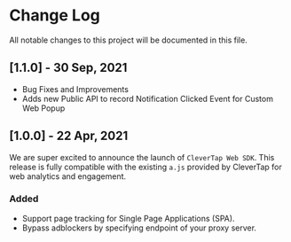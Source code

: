 # Change Log
All notable changes to this project will be documented in this file.

## [1.1.0] - 30 Sep, 2021
- Bug Fixes and Improvements
- Adds new Public API to record Notification Clicked Event for Custom Web Popup

## [1.0.0] - 22 Apr, 2021
We are super excited to announce the launch of `CleverTap Web SDK`.
This release is fully compatible with the existing `a.js` provided by CleverTap for web analytics and engagement.

### Added
 - Support page tracking for Single Page Applications (SPA).
 - Bypass adblockers by specifying endpoint of your proxy server.
